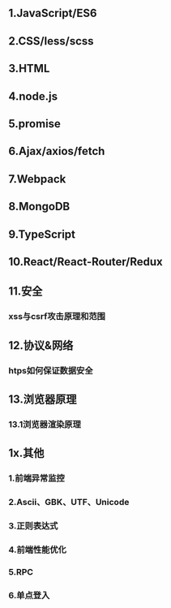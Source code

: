 ## 1.JavaScript/ES6

## 2.CSS/less/scss

## 3.HTML

## 4.node.js

## 5.promise

## 6.Ajax/axios/fetch

## 7.Webpack

## 8.MongoDB

## 9.TypeScript

## 10.React/React-Router/Redux

## 11.安全

### xss与csrf攻击原理和范围

## 12.协议&网络

### htps如何保证数据安全

## 13.浏览器原理

### 13.1浏览器渲染原理

## 1x.其他

### 1.前端异常监控

### 2.Ascii、GBK、UTF、Unicode

### 3.正则表达式

### 4.前端性能优化

### 5.RPC

### 6.单点登入
